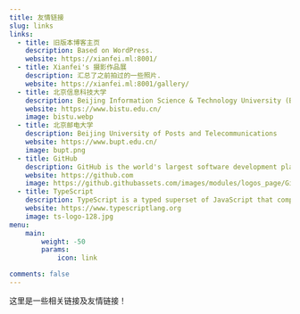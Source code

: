 ```yaml
---
title: 友情链接
slug: links
links:
  - title: 旧版本博客主页
    description: Based on WordPress.
    website: https://xianfei.ml:8001/
  - title: Xianfei's 摄影作品展
    description: 汇总了之前拍过的一些照片.
    website: https://xianfei.ml:8001/gallery/
  - title: 北京信息科技大学 
    description: Beijing Information Science & Technology University (BISTU)
    website: https://www.bistu.edu.cn/
    image: bistu.webp
  - title: 北京邮电大学
    description: Beijing University of Posts and Telecommunications 
    website: https://www.bupt.edu.cn/
    image: bupt.png
  - title: GitHub
    description: GitHub is the world's largest software development platform.
    website: https://github.com
    image: https://github.githubassets.com/images/modules/logos_page/GitHub-Mark.png
  - title: TypeScript
    description: TypeScript is a typed superset of JavaScript that compiles to plain JavaScript.
    website: https://www.typescriptlang.org
    image: ts-logo-128.jpg
menu:
    main: 
        weight: -50
        params:
            icon: link

comments: false
---
```


这里是一些相关链接及友情链接！